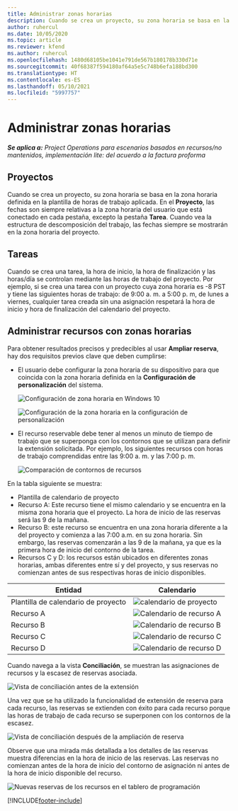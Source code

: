 ```yaml
---
title: Administrar zonas horarias
description: Cuando se crea un proyecto, su zona horaria se basa en la zona horaria definida en la plantilla de horas de trabajo aplicada.
author: ruhercul
ms.date: 10/05/2020
ms.topic: article
ms.reviewer: kfend
ms.author: ruhercul
ms.openlocfilehash: 1480d68105be1041e791de567b180178b330d71e
ms.sourcegitcommit: 40f68387f594180af64a5e5c748b6efa188bd300
ms.translationtype: HT
ms.contentlocale: es-ES
ms.lasthandoff: 05/10/2021
ms.locfileid: "5997757"
---
```

# <a name="manage-time-zones"></a>Administrar zonas horarias

_**Se aplica a:** Project Operations para escenarios basados en recursos/no mantenidos, implementación lite: del acuerdo a la factura proforma_


## <a name="projects"></a>Proyectos

Cuando se crea un proyecto, su zona horaria se basa en la zona horaria definida en la plantilla de horas de trabajo aplicada. En el **Proyecto**, las fechas son siempre relativas a la zona horaria del usuario que está conectado en cada pestaña, excepto la pestaña **Tarea**. Cuando vea la estructura de descomposición del trabajo, las fechas siempre se mostrarán en la zona horaria del proyecto.

## <a name="tasks"></a>Tareas

Cuando se crea una tarea, la hora de inicio, la hora de finalización y las horas/día se controlan mediante las horas de trabajo del proyecto. Por ejemplo, si se crea una tarea con un proyecto cuya zona horaria es -8 PST y tiene las siguientes horas de trabajo: de 9:00 a. m. a 5:00 p. m, de lunes a viernes, cualquier tarea creada sin una asignación respetará la hora de inicio y hora de finalización del calendario del proyecto.

## <a name="manage-resources-with-time-zones"></a>Administrar recursos con zonas horarias

Para obtener resultados precisos y predecibles al usar **Ampliar reserva**, hay dos requisitos previos clave que deben cumplirse:  

- El usuario debe configurar la zona horaria de su dispositivo para que coincida con la zona horaria definida en la **Configuración de personalización** del sistema.
 
  ![Configuración de zona horaria en Windows 10](media/reconcile-assignments-03.png)

  ![Configuración de la zona horaria en la configuración de personalización](media/reconcile-assignments-04.png)
 
- El recurso reservable debe tener al menos un minuto de tiempo de trabajo que se superponga con los contornos que se utilizan para definir la extensión solicitada. Por ejemplo, los siguientes recursos con horas de trabajo comprendidas entre las 9:00 a. m. y las 7:00 p. m. 

  ![Comparación de contornos de recursos](media/reconcile-assignments-05.png)

En la tabla siguiente se muestra:

- Plantilla de calendario de proyecto
- Recurso A: Este recurso tiene el mismo calendario y se encuentra en la misma zona horaria que el proyecto. La hora de inicio de las reservas será las 9 de la mañana.
- Recurso B: este recurso se encuentra en una zona horaria diferente a la del proyecto y comienza a las 7:00 a.m. en su zona horaria. Sin embargo, las reservas comenzarán a las 9 de la mañana, ya que es la primera hora de inicio del contorno de la tarea.
- Recursos C y D: los recursos están ubicados en diferentes zonas horarias, ambas diferentes entre sí y del proyecto, y sus reservas no comienzan antes de sus respectivas horas de inicio disponibles.

|Entidad  |Calendario  |
|-|-|
|Plantilla de calendario de proyecto   | ![calendario de proyecto](media/reconcile-assignments-06.png) |
|Recurso A  | ![Calendario de recurso A](media/reconcile-assignments-06.png) |
|Recurso B  |  ![Calendario de recurso B](media/reconcile-assignments-07.png) |
|Recurso C  |  ![Calendario de recurso C](media/reconcile-assignments-08.png) |
|Recurso D  | ![Calendario de recurso D](media/reconcile-assignments-09.png)  |
 
Cuando navega a la vista **Conciliación**, se muestran las asignaciones de recursos y la escasez de reservas asociada.

![Vista de conciliación antes de la extensión](media/reconcile-assignments-10.png)

Una vez que se ha utilizado la funcionalidad de extensión de reserva para cada recurso, las reservas se extienden con éxito para cada recurso porque las horas de trabajo de cada recurso se superponen con los contornos de la escasez.

![Vista de conciliación después de la ampliación de reserva](media/reconcile-assignments-11.png) 

Observe que una mirada más detallada a los detalles de las reservas muestra diferencias en la hora de inicio de las reservas. Las reservas no comienzan antes de la hora de inicio del contorno de asignación ni antes de la hora de inicio disponible del recurso.

![Nuevas reservas de los recursos en el tablero de programación](media/reconcile-assignments-12.png)


[!INCLUDE[footer-include](../includes/footer-banner.md)]
